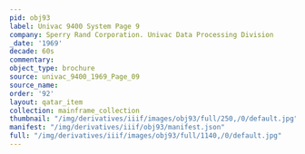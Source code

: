 ```yaml
---
pid: obj93
label: Univac 9400 System Page 9
company: Sperry Rand Corporation. Univac Data Processing Division
_date: '1969'
decade: 60s
commentary:
object_type: brochure
source: univac_9400_1969_Page_09
source_name:
order: '92'
layout: qatar_item
collection: mainframe_collection
thumbnail: "/img/derivatives/iiif/images/obj93/full/250,/0/default.jpg"
manifest: "/img/derivatives/iiif/obj93/manifest.json"
full: "/img/derivatives/iiif/images/obj93/full/1140,/0/default.jpg"
---
```

